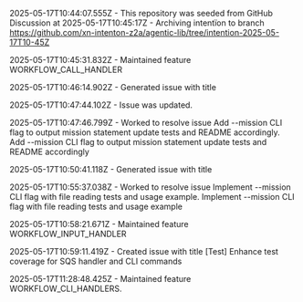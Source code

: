  2025-05-17T10:44:07.555Z - This repository was seeded from GitHub Discussion  at 
2025-05-17T10:45:17Z - Archiving intentïon to branch https://github.com/xn-intenton-z2a/agentic-lib/tree/intention-2025-05-17T10-45Z

2025-05-17T10:45:31.832Z - Maintained feature WORKFLOW_CALL_HANDLER

2025-05-17T10:46:14.902Z - Generated issue with title 

2025-05-17T10:47:44.102Z - Issue  was updated.

2025-05-17T10:47:46.799Z - Worked to resolve issue Add --mission CLI flag to output mission statement update tests and README accordingly. Add --mission CLI flag to output mission statement update tests and README accordingly

2025-05-17T10:50:41.118Z - Generated issue with title 

2025-05-17T10:55:37.038Z - Worked to resolve issue Implement --mission CLI flag with file reading tests and usage example. Implement --mission CLI flag with file reading tests and usage example

2025-05-17T10:58:21.671Z - Maintained feature WORKFLOW_INPUT_HANDLER

2025-05-17T10:59:11.419Z - Created issue with title [Test] Enhance test coverage for SQS handler and CLI commands

2025-05-17T11:28:48.425Z - Maintained feature WORKFLOW_CLI_HANDLERS.


